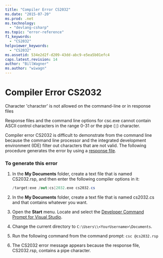 ```yaml
---
title: "Compiler Error CS2032"
ms.date: "2015-07-20"
ms.prod: .net
ms.technology: 
  - "devlang-csharp"
ms.topic: "error-reference"
f1_keywords: 
  - "CS2032"
helpviewer_keywords: 
  - "CS2032"
ms.assetid: 534e2d2f-d209-43dd-abc9-e5ea5b01efc4
caps.latest.revision: 14
author: "BillWagner"
ms.author: "wiwagn"
---
```

# Compiler Error CS2032
Character 'character' is not allowed on the command-line or in response files  
  
 Response files and the command line options for csc.exe cannot contain ASCII control characters in the range 0-31 or the pipe (`|`) character.  
  
 Compiler error CS2032 is difficult to demonstrate from the command line because the command line processor and the integrated development environment (IDE) filter out characters that are not valid. The following procedure generates the error by using a [response file](../../../csharp/language-reference/compiler-options/response-file-compiler-option.md).  
  
### To generate this error  
  
1.  In the **My Documents** folder, create a text file that is named CS2032.rsp, and then enter the following compiler options in it:  
  
    ```csharp  
    /target:exe /out:cs|2032.exe cs2032.cs  
    ```  
  
2.  In the **My Documents** folder, create a text file that is named cs2032.cs and that contains whatever you want.  
  
3.  Open the **Start** menu. Locate and select the [Developer Command Prompt for Visual Studio](../../../framework/tools/developer-command-prompt-for-vs.md).
  
4.  Change the current directory to `C:\Users\\<YourUsername>\Documents`.  
  
5.  Run the following command from the command prompt: `csc @cs2032.rsp`  
  
6.  The CS2032 error message appears because the response file, CS2032.rsp, contains a pipe character.
